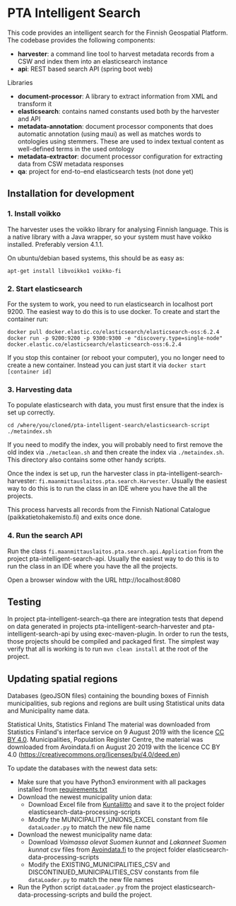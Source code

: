 # PTA Intelligent Search

This code provides an intelligent search for the Finnish Geospatial Platform. The codebase provides the following components:

* **harvester**: a command line tool to harvest metadata records from a CSW and index them into an elasticsearch instance
* **api**: REST based search API (spring boot web)

Libraries
* **document-processor**: A library to extract information from XML and transform it
* **elasticsearch**: contains named constants used both by the harvester and API
* **metadata-annotation**: document processor components that does automatic annotation (using maui) as well as matches words to ontologies using stemmers. These are used to index textual content as well-defined terms in the used ontology 
* **metadata-extractor**: document processor configuration for extracting data from CSW metadata responses
* **qa**: project for end-to-end elasticsearch tests (not done yet)


## Installation for development

### 1. Install voikko

The harvester uses the voikko library for analysing Finnish language. This is a native library with a Java wrapper, so your system must have voikko installed. Preferably version 4.1.1.

On ubuntu/debian based systems, this should be as easy as:

```
apt-get install libvoikko1 voikko-fi
```

### 2. Start elasticsearch

For the system to work, you need to run elasticsearch in localhost port 9200. The easiest way to do this is to use docker. To create and start the container run:

```
docker pull docker.elastic.co/elasticsearch/elasticsearch-oss:6.2.4
docker run -p 9200:9200 -p 9300:9300 -e "discovery.type=single-node" docker.elastic.co/elasticsearch/elasticsearch-oss:6.2.4
```

If you stop this container (or reboot your computer), you no longer need to create a new container. Instead you can just start it via `docker start [container id]`

### 3. Harvesting data

To populate elasticsearch with data, you must first ensure that the index is set up correctly. 

```
cd /where/you/cloned/pta-intelligent-search/elasticsearch-script
./metaindex.sh
```

If you need to modify the index, you will probably need to first remove the old index via `./metaclean.sh` and then create the index via `./metaindex.sh`. This directory also contains some other handy scripts.

Once the index is set up, run the harvester class in pta-intelligent-search-harvester: `fi.maanmittauslaitos.pta.search.Harvester`. Usually the easiest way to do this is to run the class in an IDE where you have the all the projects.

This process harvests all records from the Finnish National Catalogue (paikkatietohakemisto.fi) and exits once done.

### 4. Run the search API

Run the class `fi.maanmittauslaitos.pta.search.api.Application` from the project pta-intelligent-search-api. Usually the easiest way to do this is to run the class in an IDE where you have the all the projects.

Open a browser window with the URL http://localhost:8080

## Testing

In project pta-intelligent-search-qa there are integration tests that depend on data generated in projects pta-intelligent-search-harvester and pta-intelligent-search-api
by using exec-maven-plugin. In order to run the tests, those projects should be compiled and packaged first. The simplest way verify that all is working is to run `mvn clean install` at the root of the project.

## Updating spatial regions

Databases (geoJSON files) containing the bounding boxes of Finnish municipalities, sub regions and regions 
are built using Statistical units data and Municipality name data.

Statistical Units, Statistics Finland The material was downloaded from Statistics 
Finland's interface service on 9 August 2019 with the licence [CC BY 4.0](https://creativecommons.org/licenses/by/4.0/deed.en). 
Municipalities, Population Register Centre, the material was downloaded from Avoindata.fi on August 20 2019 with
the licence CC BY 4.0 (https://creativecommons.org/licenses/by/4.0/deed.en)

To update the databases with the newest data sets:
 * Make sure that you have Python3 environment with all packages installed from [requirements.txt](elasticsearch-data-processing-scripts/requirements.txt)
 * Download the newest municipality union data:
    * Download Excel file from [Kuntaliitto](https://www.kuntaliitto.fi/asiantuntijapalvelut/johtaminen-ja-kehittaminen/kuntaliitokset) and save it 
    to the project folder elasticsearch-data-processing-scripts
    * Modify the MUNICIPALITY_UNIONS_EXCEL constant from file `dataLoader.py` to match the new file name
* Download the newest municipality name data:
    * Download *Voimassa olevat Suomen kunnat* and *Lakanneet Suomen kunnat* csv files from [Avoindata.fi](https://www.avoindata.fi/data/fi/dataset/kunnat)
    to the project folder elasticsearch-data-processing-scripts
    * Modify the EXISTING_MUNICIPALITIES_CSV and DISCONTINUED_MUNICIPALITIES_CSV constants from file `dataLoader.py` to match the new file names
 * Run the Python script `dataLoader.py` from the project elasticsearch-data-processing-scripts and build the project.



 